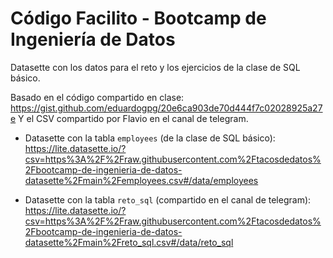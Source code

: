 # Código Facilito - Bootcamp de Ingeniería de Datos

Datasette con los datos para el reto y los ejercicios de la clase de SQL básico.

Basado en el código compartido en clase: https://gist.github.com/eduardogpg/20e6ca903de70d444f7c02028925a27e
Y el CSV compartido por Flavio en el canal de telegram.


* Datasette con la tabla `employees` (de la clase de SQL básico): https://lite.datasette.io/?csv=https%3A%2F%2Fraw.githubusercontent.com%2Ftacosdedatos%2Fbootcamp-de-ingenieria-de-datos-datasette%2Fmain%2Femployees.csv#/data/employees

* Datasette con la tabla `reto_sql` (compartido en el canal de telegram): https://lite.datasette.io/?csv=https%3A%2F%2Fraw.githubusercontent.com%2Ftacosdedatos%2Fbootcamp-de-ingenieria-de-datos-datasette%2Fmain%2Freto_sql.csv#/data/reto_sql 
